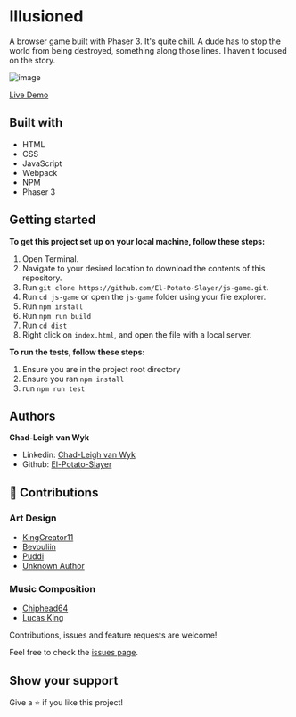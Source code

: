 # Illusioned
A browser game built with Phaser 3. It's quite chill. A dude has to stop the world from being destroyed, something along those lines. I haven't focused on the story.

![image](https://user-images.githubusercontent.com/43865875/116489526-7d41f480-a895-11eb-95e1-37daa017d72d.png)

[Live Demo](https://el-potato-slayer.github.io/js-game/dist/index.html)

## Built with
- HTML
- CSS
- JavaScript
- Webpack
- NPM
- Phaser 3

## Getting started

**To get this project set up on your local machine, follow these steps:**

1. Open Terminal.
2. Navigate to your desired location to download the contents of this repository.
3. Run `git clone https://github.com/El-Potato-Slayer/js-game.git`.
4. Run `cd js-game` or open the `js-game` folder using your file explorer.
5. Run `npm install`
6. Run `npm run build`
7. Run `cd dist`
8. Right click on `index.html`, and open the file with a local server.

**To run the tests, follow these steps:**
1. Ensure you are in the project root directory
2. Ensure you ran `npm install`
3. run `npm run test`

## Authors

**Chad-Leigh van Wyk**
- Linkedin: [Chad-Leigh van Wyk](https://www.linkedin.com/in/chad-leigh-van-wyk/ )
- Github: [El-Potato-Slayer](https://github.com/El-Potato-Slayer)


## 🤝 Contributions

### Art Design
- [KingCreator11](https://opengameart.org/users/kingcreator11)
- [Bevouliin](https://bevouliin.com/)
- [Puddi](https://assetstore.unity.com/publishers/28577)
- [Unknown Author](https://craftpix.net/freebies/free-halloween-2d-game-backgrounds/)
### Music Composition
- [Chiphead64](https://chiphead64.itch.io/)
- [Lucas King](https://www.youtube.com/channel/UCq52MbjRULLbjRPvxM7FwZg)

Contributions, issues and feature requests are welcome!

Feel free to check the [issues page](issues/).


## Show your support

Give a ⭐️ if you like this project!

